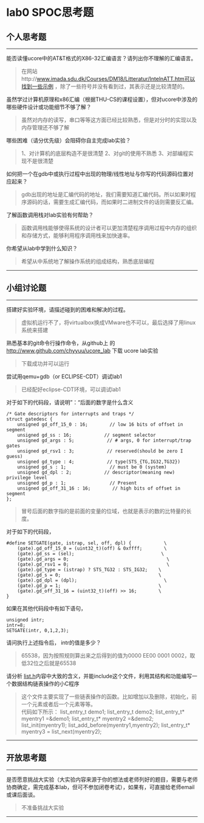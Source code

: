 # lab0 SPOC思考题

## 个人思考题

---

能否读懂ucore中的AT&T格式的X86-32汇编语言？请列出你不理解的汇编语言。

>  在网站http://www.imada.sdu.dk/Courses/DM18/Litteratur/IntelnATT.htm可以找到一些示例
，除了一些符号并没有看到过，其表示还是比较清楚的。

虽然学过计算机原理和x86汇编（根据THU-CS的课程设置），但对ucore中涉及的哪些硬件设计或功能细节不够了解？

>  虽然对内存的读写，串口等等这方面已经比较熟悉，但是对分时的实现以及内存管理还不够了解

哪些困难（请分优先级）会阻碍你自主完成lab实验？

>  1、对计算机的底层构造不是很清楚
   2、对git的使用不熟悉
   3、对部编程实现不是很清楚

如何把一个在gdb中或执行过程中出现的物理/线性地址与你写的代码源码位置对应起来？

>   gdb出现的地址是汇编代码的地址，我们需要知道汇编代码。所以如果时程序源码的话，需要生成汇编代码，而如果时二进制文件的话则需要反汇编。

了解函数调用栈对lab实验有何帮助？

>   函数调用栈能够使得系统的设计者可以更加清楚程序调用过程中内存的组织和存储方式，能够利用程序调用栈来加快速率。

你希望从lab中学到什么知识？

>   希望从中系统地了解操作系统的组成结构，熟悉底层编程
---

## 小组讨论题

---

搭建好实验环境，请描述碰到的困难和解决的过程。

> 虚拟机运行不了，将virtualbox换成VMware也不可以，最后选择了用linux系统来搭建

熟悉基本的git命令行操作命令，从github上
的 http://www.github.com/chyyuu/ucore_lab 下载
ucore lab实验

> 下载成功并可以运行

尝试用qemu+gdb（or ECLIPSE-CDT）调试lab1

> 已经配好eclipse-CDT环境，可以调试lab1

对于如下的代码段，请说明”：“后面的数字是什么含义
```
/* Gate descriptors for interrupts and traps */
struct gatedesc {
    unsigned gd_off_15_0 : 16;        // low 16 bits of offset in segment
    unsigned gd_ss : 16;            // segment selector
    unsigned gd_args : 5;            // # args, 0 for interrupt/trap gates
    unsigned gd_rsv1 : 3;            // reserved(should be zero I guess)
    unsigned gd_type : 4;            // type(STS_{TG,IG32,TG32})
    unsigned gd_s : 1;                // must be 0 (system)
    unsigned gd_dpl : 2;            // descriptor(meaning new) privilege level
    unsigned gd_p : 1;                // Present
    unsigned gd_off_31_16 : 16;        // high bits of offset in segment
};
```


> 冒号后面的数字指的是前面的变量的位域，也就是表示的数的比特量的长度。

对于如下的代码段，
```
#define SETGATE(gate, istrap, sel, off, dpl) {            \
    (gate).gd_off_15_0 = (uint32_t)(off) & 0xffff;        \
    (gate).gd_ss = (sel);                                \
    (gate).gd_args = 0;                                    \
    (gate).gd_rsv1 = 0;                                    \
    (gate).gd_type = (istrap) ? STS_TG32 : STS_IG32;    \
    (gate).gd_s = 0;                                    \
    (gate).gd_dpl = (dpl);                                \
    (gate).gd_p = 1;                                    \
    (gate).gd_off_31_16 = (uint32_t)(off) >> 16;        \
}
```

如果在其他代码段中有如下语句，
```
unsigned intr;
intr=8;
SETGATE(intr, 0,1,2,3);
```
请问执行上述指令后， intr的值是多少？

> 65538，因为按照规则算出来之后得到的值为0000 EE00 0001 0002，取低32位之后就是65538

请分析 [list.h](https://github.com/chyyuu/ucore_lab/blob/master/labcodes/lab2/libs/list.h)内容中大致的含义，并能include这个文件，利用其结构和功能编写一个数据结构链表操作的小C程序

> 这个文件主要实现了一些链表操作的函数。比如增加以及删除，初始化，前一个元素或者后一个元素等等。<br />
  代码如下所示：
  	list_entry_t demo1;
	list_entry_t demo2;
	list_entry_t*  myentry1 =&demo1;
	list_entry_t*  myentry2 =&demo2;
	list_init(myentry1);
	list_add_before(myentry1,myentry2);
	list_entry_t* myentry3 = list_next(myentry2);
---

## 开放思考题

---

是否愿意挑战大实验（大实验内容来源于你的想法或老师列好的题目，需要与老师协商确定，需完成基本lab，但可不参加闭卷考试），如果有，可直接给老师email或课后面谈。

>  不准备挑战大实验

---
